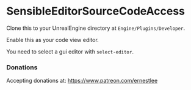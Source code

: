 SensibleEditorSourceCodeAccess
==============================

Clone this to your UnrealEngine directory at `Engine/Plugins/Developer`.

Enable this as your code view editor.

You need to select a gui editor with `select-editor`.

### Donations

Accepting donations at: https://www.patreon.com/ernestlee
